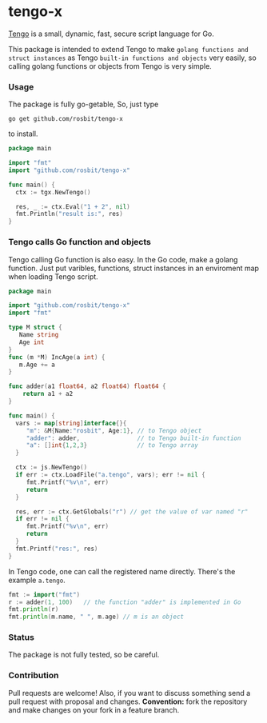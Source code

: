 # tengo-x

[Tengo](https://github.com/d5/tengo) is a small, dynamic, fast, secure script language for Go.

This package is intended to extend Tengo to make `golang functions and struct instances`
as Tengo `built-in functions and objects` very easily, so calling golang functions or objects from
Tengo is very simple.

### Usage

The package is fully go-getable, So, just type

  `go get github.com/rosbit/tengo-x`

to install.

```go
package main

import "fmt"
import "github.com/rosbit/tengo-x"

func main() {
  ctx := tgx.NewTengo()

  res, _ := ctx.Eval("1 + 2", nil)
  fmt.Println("result is:", res)
}
```

### Tengo calls Go function and objects

Tengo calling Go function is also easy. In the Go code, make a golang function. Just put varibles,
functions, struct instances in an enviroment map when loading Tengo script.

```go
package main

import "github.com/rosbit/tengo-x"
import "fmt"

type M struct {
   Name string
   Age int
}
func (m *M) IncAge(a int) {
   m.Age += a
}

func adder(a1 float64, a2 float64) float64 {
    return a1 + a2
}

func main() {
  vars := map[string]interface{}{
     "m": &M{Name:"rosbit", Age:1}, // to Tengo object
     "adder": adder,                // to Tengo built-in function
     "a": []int{1,2,3}              // to Tengo array
  }

  ctx := js.NewTengo()
  if err := ctx.LoadFile("a.tengo", vars); err != nil {
     fmt.Printf("%v\n", err)
     return
  }

  res, err := ctx.GetGlobals("r") // get the value of var named "r"
  if err != nil {
     fmt.Printf("%v\n", err)
     return
  }
  fmt.Printf("res:", res)
}
```

In Tengo code, one can call the registered name directly. There's the example `a.tengo`.

```go
fmt := import("fmt")
r := adder(1, 100)   // the function "adder" is implemented in Go
fmt.println(r)
fmt.println(m.name, " ", m.age) // m is an object
```

### Status

The package is not fully tested, so be careful.

### Contribution

Pull requests are welcome! Also, if you want to discuss something send a pull request with proposal and changes.
__Convention:__ fork the repository and make changes on your fork in a feature branch.
